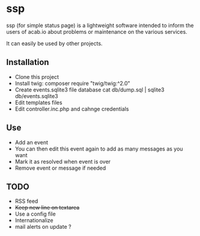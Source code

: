 # ssp

ssp (for simple status page) is a lightweight software intended to inform the users
of acab.io about problems or maintenance on the various services.

It can easily be used by other projects.

## Installation

- Clone this project
- Install twig: composer require "twig/twig:^2.0"
- Create events.sqlite3 file database
  cat db/dump.sql | sqlite3 db/events.sqlite3
- Edit templates files
- Edit controller.inc.php and cahnge credentials

## Use

- Add an event
- You can then edit this event again to add as many messages as you want
- Mark it as resolved when event is over
- Remove event or message if needed

## TODO

- RSS feed
- ~~Keep new line on textarea~~
- Use a config file
- Internationalize
- mail alerts on update ?